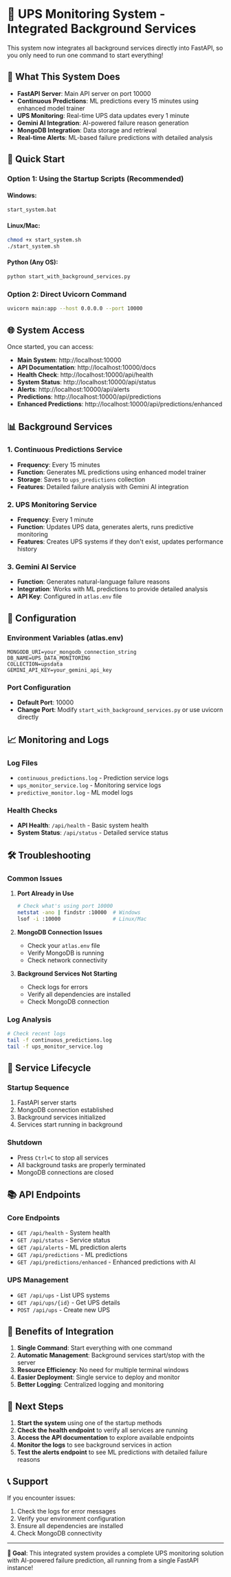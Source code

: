 # 🚀 UPS Monitoring System - Integrated Background Services

This system now integrates all background services directly into FastAPI, so you only need to run one command to start everything!

## 🎯 What This System Does

- **FastAPI Server**: Main API server on port 10000
- **Continuous Predictions**: ML predictions every 15 minutes using enhanced model trainer
- **UPS Monitoring**: Real-time UPS data updates every 1 minute
- **Gemini AI Integration**: AI-powered failure reason generation
- **MongoDB Integration**: Data storage and retrieval
- **Real-time Alerts**: ML-based failure predictions with detailed analysis

## 🚀 Quick Start

### Option 1: Using the Startup Scripts (Recommended)

#### Windows:
```bash
start_system.bat
```

#### Linux/Mac:
```bash
chmod +x start_system.sh
./start_system.sh
```

#### Python (Any OS):
```bash
python start_with_background_services.py
```

### Option 2: Direct Uvicorn Command

```bash
uvicorn main:app --host 0.0.0.0 --port 10000
```

## 🌐 System Access

Once started, you can access:

- **Main System**: http://localhost:10000
- **API Documentation**: http://localhost:10000/docs
- **Health Check**: http://localhost:10000/api/health
- **System Status**: http://localhost:10000/api/status
- **Alerts**: http://localhost:10000/api/alerts
- **Predictions**: http://localhost:10000/api/predictions
- **Enhanced Predictions**: http://localhost:10000/api/predictions/enhanced

## 📊 Background Services

### 1. Continuous Predictions Service
- **Frequency**: Every 15 minutes
- **Function**: Generates ML predictions using enhanced model trainer
- **Storage**: Saves to `ups_predictions` collection
- **Features**: Detailed failure analysis with Gemini AI integration

### 2. UPS Monitoring Service
- **Frequency**: Every 1 minute
- **Function**: Updates UPS data, generates alerts, runs predictive monitoring
- **Features**: Creates UPS systems if they don't exist, updates performance history

### 3. Gemini AI Service
- **Function**: Generates natural-language failure reasons
- **Integration**: Works with ML predictions to provide detailed analysis
- **API Key**: Configured in `atlas.env` file

## 🔧 Configuration

### Environment Variables (atlas.env)
```env
MONGODB_URI=your_mongodb_connection_string
DB_NAME=UPS_DATA_MONITORING
COLLECTION=upsdata
GEMINI_API_KEY=your_gemini_api_key
```

### Port Configuration
- **Default Port**: 10000
- **Change Port**: Modify `start_with_background_services.py` or use uvicorn directly

## 📈 Monitoring and Logs

### Log Files
- `continuous_predictions.log` - Prediction service logs
- `ups_monitor_service.log` - Monitoring service logs
- `predictive_monitor.log` - ML model logs

### Health Checks
- **API Health**: `/api/health` - Basic system health
- **System Status**: `/api/status` - Detailed service status

## 🛠️ Troubleshooting

### Common Issues

1. **Port Already in Use**
   ```bash
   # Check what's using port 10000
   netstat -ano | findstr :10000  # Windows
   lsof -i :10000                 # Linux/Mac
   ```

2. **MongoDB Connection Issues**
   - Check your `atlas.env` file
   - Verify MongoDB is running
   - Check network connectivity

3. **Background Services Not Starting**
   - Check logs for errors
   - Verify all dependencies are installed
   - Check MongoDB connection

### Log Analysis
```bash
# Check recent logs
tail -f continuous_predictions.log
tail -f ups_monitor_service.log
```

## 🔄 Service Lifecycle

### Startup Sequence
1. FastAPI server starts
2. MongoDB connection established
3. Background services initialized
4. Services start running in background

### Shutdown
- Press `Ctrl+C` to stop all services
- All background tasks are properly terminated
- MongoDB connections are closed

## 📚 API Endpoints

### Core Endpoints
- `GET /api/health` - System health
- `GET /api/status` - Service status
- `GET /api/alerts` - ML prediction alerts
- `GET /api/predictions` - ML predictions
- `GET /api/predictions/enhanced` - Enhanced predictions with AI

### UPS Management
- `GET /api/ups` - List UPS systems
- `GET /api/ups/{id}` - Get UPS details
- `POST /api/ups` - Create new UPS

## 🎉 Benefits of Integration

1. **Single Command**: Start everything with one command
2. **Automatic Management**: Background services start/stop with the server
3. **Resource Efficiency**: No need for multiple terminal windows
4. **Easier Deployment**: Single service to deploy and monitor
5. **Better Logging**: Centralized logging and monitoring

## 🚀 Next Steps

1. **Start the system** using one of the startup methods
2. **Check the health endpoint** to verify all services are running
3. **Access the API documentation** to explore available endpoints
4. **Monitor the logs** to see background services in action
5. **Test the alerts endpoint** to see ML predictions with detailed failure reasons

## 📞 Support

If you encounter issues:
1. Check the logs for error messages
2. Verify your environment configuration
3. Ensure all dependencies are installed
4. Check MongoDB connectivity

---

**🎯 Goal**: This integrated system provides a complete UPS monitoring solution with AI-powered failure prediction, all running from a single FastAPI instance!
